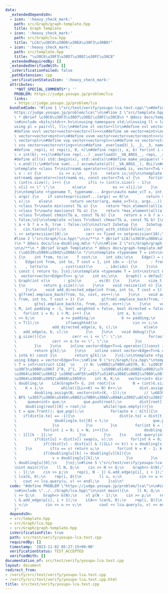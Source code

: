 ```yaml
---
data:
  _extendedDependsOn:
  - icon: ':heavy_check_mark:'
    path: src/Graph/graph-template.hpp
    title: Graph Template
  - icon: ':heavy_check_mark:'
    path: src/Graph/lca.hpp
    title: "LCA(\u30C0\u30D6\u30EA\u30F3\u30B0)"
  - icon: ':heavy_check_mark:'
    path: src/template.hpp
    title: "\u30C6\u30F3\u30D7\u30EC\u30FC\u30C8"
  _extendedRequiredBy: []
  _extendedVerifiedWith: []
  _isVerificationFailed: false
  _pathExtension: cpp
  _verificationStatusIcon: ':heavy_check_mark:'
  attributes:
    '*NOT_SPECIAL_COMMENTS*': ''
    PROBLEM: https://judge.yosupo.jp/problem/lca
    links:
    - https://judge.yosupo.jp/problem/lca
  bundledCode: "#line 1 \"src/test/verify/yosupo-lca.test.cpp\"\n#define PROBLEM \"\
    https://judge.yosupo.jp/problem/lca\"\n\n#line 2 \"src/template.hpp\"\n\n/**\n\
    \ * @brief \u30C6\u30F3\u30D7\u30EC\u30FC\u30C8\n * @docs docs/template.md\n */\n\
    \n#include <bits/stdc++.h>\n\nusing namespace std;\n\nusing ll = long long;\n\
    using pl = pair<ll, ll>;\n#define vl vector<ll>\n#define vvl vector<vector<ll>>\n\
    #define vvvl vector<vector<vector<ll>>>\n#define vm vector<mint>\n#define vvm\
    \ vector<vector<mint>>\n#define vvvm vector<vector<vector<mint>>>\n#define vp\
    \ vector<pl>\n#define vvp vector<vector<pl>>\n#define vs vector<string>\n#define\
    \ vvs vector<vector<string>>\n\n#define _overload3(_1, _2, _3, name, ...) name\n\
    #define _rep(i, n) repi(i, 0, n)\n#define repi(i, a, b) for(int i = int(a); i\
    \ < int(b); ++i)\n#define rep(...) _overload3(__VA_ARGS__, repi, _rep, )(__VA_ARGS__)\n\
    #define all(x) std::begin(x), std::end(x)\n#define make_unique(v) v.erase(unique(all(v)),\
    \ v.end());\n#define sum(...) accumulate(all(__VA_ARGS__), 0LL)\n#define inf (0x1fffffffffffffff)\n\
    \ntemplate <class T>\nistream& operator>>(istream& is, vector<T>& v) {\n    for(auto&\
    \ x : v) {\n        is >> x;\n    }\n    return is;\n}\n\ntemplate <class T>\n\
    ostream& operator<<(ostream& os, const vector<T>& v) {\n    for(int i = 0; i <\
    \ (int)v.size(); i++) {\n        if(i != (int)v.size() - 1)\n            os <<\
    \ v[i] << \" \";\n        else\n            os << v[i];\n    }\n    return os;\n\
    }\n\ntemplate <typename T, typename... Args>\nauto make_v(T x, int arg, Args...\
    \ args) {\n    if constexpr(sizeof...(args) == 0)\n        return vector<T>(arg,\
    \ x);\n    else\n        return vector(arg, make_v<T>(x, args...));\n}\n\ntemplate\
    \ <class T>\nauto min(const T& a) {\n    return *min_element(all(a));\n}\n\ntemplate\
    \ <class T>\nauto max(const T& a) {\n    return *max_element(all(a));\n}\n\ntemplate\
    \ <class T>\nbool chmin(T& a, const T& b) {\n    return a > b ? a = b, true :\
    \ false;\n}\n\ntemplate <class T>\nbool chmax(T& a, const T& b) {\n    return\
    \ a < b ? a = b, true : false;\n}\n\nstruct IoSetup {\n    IoSetup() {\n     \
    \   cin.tie(nullptr);\n        ios::sync_with_stdio(false);\n        cout << fixed\
    \ << setprecision(10);\n        cerr << fixed << setprecision(10);\n    }\n} iosetup;\n\
    #line 2 \"src/Graph/lca.hpp\"\n\n/**\n * @brief LCA(\u30C0\u30D6\u30EA\u30F3\u30B0\
    )\n * @docs docs/lca-doubling.md\n */\n\n#line 2 \"src/Graph/graph-template.hpp\"\
    \n\n/**\n * @brief Graph Template\n * @docs docs/graph-template.md\n * @cite https://github.com/ei1333/library/blob/master/graph/graph-template.hpp\
    \ (\u6539\u5909\u3042\u308A)\n */\n\ntemplate <typename T = int>\nstruct Edge\
    \ {\n    int from, to;\n    T cost;\n    int idx;\n\n    Edge() = default;\n\n\
    \    Edge(int from, int to, T cost = 1, int idx = -1)\n      : from(from)\n  \
    \    , to(to)\n      , cost(cost)\n      , idx(idx) {\n    }\n\n    operator int()\
    \ const { return to; }\n};\n\ntemplate <typename T = int>\nstruct Graph {\n  \
    \  vector<vector<Edge<T>>> g;\n    int es;\n\n    Graph() = default;\n\n    explicit\
    \ Graph(int n)\n      : g(n)\n      , es(0) {\n    }\n\n    size_t size() const\
    \ {\n        return g.size();\n    }\n\n    void resize(int n) {\n        g.resize(n);\n\
    \    }\n\n    void add_directed_edge(int from, int to, T cost = 1) {\n       \
    \ g[from].emplace_back(from, to, cost, es++);\n    }\n\n    void add_edge(int\
    \ from, int to, T cost = 1) {\n        g[from].emplace_back(from, to, cost, es);\n\
    \        g[to].emplace_back(to, from, cost, es++);\n    }\n\n    void read(int\
    \ M, int padding = -1, bool weighted = false, bool directed = false) {\n     \
    \   for(int i = 0; i < M; i++) {\n            int a, b;\n            cin >> a\
    \ >> b;\n            a += padding;\n            b += padding;\n            T c\
    \ = T(1);\n            if(weighted)\n                cin >> c;\n            if(directed)\n\
    \                add_directed_edge(a, b, c);\n            else\n             \
    \   add_edge(a, b, c);\n        }\n    }\n\n    void debug(){\n        rep(i,\
    \ g.size()){\n            cerr << i << \": \";\n            for(auto &e : g[i]){\n\
    \                cerr << e.to << \", \";\n            }\n            cerr << endl;\n\
    \        }\n    }\n\n    inline vector<Edge<T>>& operator[](const int& k) {\n\
    \        return g[k];\n    }\n\n    inline const vector<Edge<T>>& operator[](const\
    \ int& k) const {\n        return g[k];\n    }\n};\n\ntemplate <typename T = int>\n\
    using Edges = vector<Edge<T>>;\n#line 9 \"src/Graph/lca.hpp\"\ntemplate<typename\
    \ T = int>\nstruct LCA{  \n    // N: \u9802\u70B9\u6570, K: \u30C0\u30D6\u30EA\
    \u30F3\u30B0\u3067 2^0, 2^1, 2^2 , ... \u500B\u5148\u306E\u9802\u70B9\u3092\u6301\
    \u3064\u304C\u30012 \u306E\u4F55\u4E57\u5148\u306E\u9802\u70B9\u307E\u3067\u6301\
    \u3064\u304B\u3092\u8868\u3059\n    int N, K;\n    vector<int> dist;\n    vector<vector<int>>\
    \ doubling;\n    LCA(Graph<T> G, int root){\n        N = (int)G.size();\n    \
    \    K = 1;\n        while((1LL<<K) <= N) K++;\n        dist.assign(N, -1);\n\
    \        doubling.assign(N, vector<int>(K, -1));\n        // \u6839\u304B\u3089\
    \ BFS \u3057\u3066\u5404\u9802\u70B9\u306E\u89AA\u3092\u6C42\u3081\u308B\n   \
    \     queue<int> que;\n        que.push(root);\n        dist[root] = 0;\n    \
    \    doubling[root][0] = root;\n        while(!que.empty()){\n            int\
    \ t = que.front(); que.pop();\n            for(auto e : G[t]){\n             \
    \   if(dist[e.to] == -1){\n                    dist[e.to] = dist[t] + 1;\n   \
    \                 doubling[e.to][0] = t;\n                    que.push(e.to);\n\
    \                }\n            }\n        }\n        for(int k = 1; k < K; k++){\n\
    \            for(int i = 0; i < N; i++){\n                doubling[i][k] = doubling[doubling[i][k\
    \ - 1]][k - 1];\n            }\n        }\n    }\n    int query(int u, int v){\n\
    \        if(dist[u] > dist[v]) swap(u, v);\n        for(int k = 0; k < K; k++){\n\
    \            if((dist[v] - dist[u]) & ((1LL) << k)) v = doubling[v][k];\n    \
    \    }\n        if(u == v) return u;\n        for(int k = K - 1; k >= 0; k--){\n\
    \            if(doubling[u][k] != doubling[v][k]){\n                u = doubling[u][k];\n\
    \                v = doubling[v][k];\n            }\n        }\n        return\
    \ doubling[u][0];\n    }\n};\n#line 5 \"src/test/verify/yosupo-lca.test.cpp\"\n\
    \nint main(){\n    ll N, Q;\n    cin >> N >> Q;\n    Graph<> G(N);\n    vl p(N\
    \ - 1);\n    cin >> p;\n    rep(i, N - 1) G.add_edge(p[i], i + 1);\n    LCA<>\
    \ lca(G, 0);\n    rep(i, Q){\n        ll u, v;\n        cin >> u >> v;\n     \
    \   cout << lca.query(u, v) << endl;\n    }\n}\n"
  code: "#define PROBLEM \"https://judge.yosupo.jp/problem/lca\"\n\n#include \"../../template.hpp\"\
    \n#include \"../../Graph/lca.hpp\"\n\nint main(){\n    ll N, Q;\n    cin >> N\
    \ >> Q;\n    Graph<> G(N);\n    vl p(N - 1);\n    cin >> p;\n    rep(i, N - 1)\
    \ G.add_edge(p[i], i + 1);\n    LCA<> lca(G, 0);\n    rep(i, Q){\n        ll u,\
    \ v;\n        cin >> u >> v;\n        cout << lca.query(u, v) << endl;\n    }\n\
    }"
  dependsOn:
  - src/template.hpp
  - src/Graph/lca.hpp
  - src/Graph/graph-template.hpp
  isVerificationFile: true
  path: src/test/verify/yosupo-lca.test.cpp
  requiredBy: []
  timestamp: '2023-11-02 05:27:15+09:00'
  verificationStatus: TEST_ACCEPTED
  verifiedWith: []
documentation_of: src/test/verify/yosupo-lca.test.cpp
layout: document
redirect_from:
- /verify/src/test/verify/yosupo-lca.test.cpp
- /verify/src/test/verify/yosupo-lca.test.cpp.html
title: src/test/verify/yosupo-lca.test.cpp
---
```


